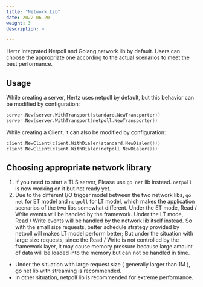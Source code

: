 ```yaml
---
title: "Network Lib"
date: 2022-06-20
weight: 3
description: >

---
```


Hertz integrated Netpoll and Golang network lib by default. Users can choose the appropriate one according to the actual scenarios to meet the best performance.

## Usage

While creating a server, Hertz uses netpoll by default, but this behavior can be modified by configuration:

```go
server.New(server.WithTransport(standard.NewTransporter))
server.New(server.WithTransport(netpoll.NewTransporter))
```

While creating a Client, it can also be modified by configuration:

```go
client.NewClient(client.WithDialer(standard.NewDialer()))
client.NewClient(client.WithDialer(netpoll.NewDialer()))
```

## Choosing appropriate network library

1. If you need to start a TLS server, Please use `go net` lib instead. `netpoll` is now working on it but not ready yet.
2. Due to the different I/O trigger model between the two network libs, `go net` for ET model and `netpoll` for LT model, which makes the application scenarios of the two libs somewhat different.
Under the ET mode, Read / Write events will be handled by the framework. Under the LT mode, Read / Write events will be handled by the network lib itself instead.
So with the small size requests, better schedule strategy provided by netpoll will makes LT model perform better; But under the situation with large size requests, since the Read / Write is not controlled by the framework layer, it may cause memory pressure because large amount of data will be loaded into the memory but can not be handled in time.

- Under the situation with large request size ( generally larger than 1M ), go net lib with streaming is recommended.
- In other situation, netpoll lib is recommended for extreme performance.
